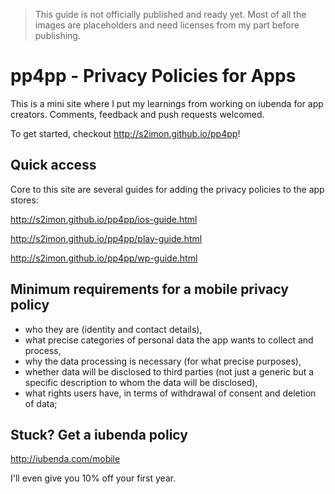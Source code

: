> This guide is not officially published and ready yet. 
> Most of all the images are placeholders and need licenses from my part before publishing.


# pp4pp - Privacy Policies for Apps

This is a mini site where I put my learnings from working on iubenda for app creators. Comments, feedback and push requests welcomed.

To get started, checkout <http://s2imon.github.io/pp4pp>!



## Quick access

Core to this site are several guides for adding the privacy policies to the app stores:

<http://s2imon.github.io/pp4pp/ios-guide.html>

<http://s2imon.github.io/pp4pp/play-guide.html>

<http://s2imon.github.io/pp4pp/wp-guide.html>



## Minimum requirements for a mobile privacy policy

- who they are (identity and contact details),
- what precise categories of personal data the app wants to collect and process,
- why the data processing is necessary (for what precise purposes),
- whether data will be disclosed to third parties (not just a generic but a specific description to whom the data will be disclosed),
- what rights users have, in terms of withdrawal of consent and deletion of data;



## Stuck? Get a iubenda policy

<http://iubenda.com/mobile>

I'll even give you 10% off your first year.